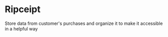 # Ripceipt
Store data from customer's purchases and organize it to make it accessible in a helpful way
